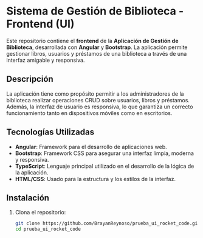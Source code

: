 # Sistema de Gestión de Biblioteca - Frontend (UI)

Este repositorio contiene el **frontend** de la **Aplicación de Gestión de Biblioteca**, desarrollada con **Angular** y **Bootstrap**. La aplicación permite gestionar libros, usuarios y préstamos de una biblioteca a través de una interfaz amigable y responsiva.

## Descripción

La aplicación tiene como propósito permitir a los administradores de la biblioteca realizar operaciones CRUD sobre usuarios, libros y préstamos. Además, la interfaz de usuario es responsiva, lo que garantiza un correcto funcionamiento tanto en dispositivos móviles como en escritorios.

## Tecnologías Utilizadas

- **Angular**: Framework para el desarrollo de aplicaciones web.
- **Bootstrap**: Framework CSS para asegurar una interfaz limpia, moderna y responsiva.
- **TypeScript**: Lenguaje principal utilizado en el desarrollo de la lógica de la aplicación.
- **HTML/CSS**: Usado para la estructura y los estilos de la interfaz.

## Instalación

1. Clona el repositorio:

   ```bash
   git clone https://github.com/BrayanReynoso/prueba_ui_rocket_code.git
   cd prueba_ui_rocket_code
